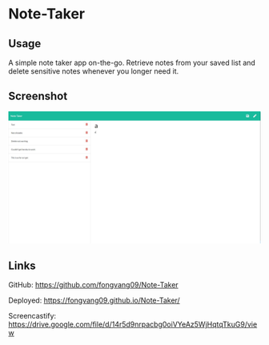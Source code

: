 # Note-Taker

## Usage

A simple note taker app on-the-go. Retrieve notes from your saved list and delete sensitive notes whenever you longer need it.

## Screenshot

![note-taker-ss.JPG](note-taker-ss.JPG)

## Links

GitHub: https://github.com/fongvang09/Note-Taker

Deployed: https://fongvang09.github.io/Note-Taker/

Screencastify: https://drive.google.com/file/d/14r5d9nrpacbg0oiVYeAz5WjHqtqTkuG9/view
